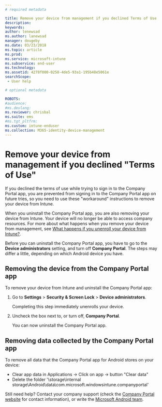 ```yaml
---
# required metadata

title: Remove your device from management if you declined Terms of Use | Microsoft Docs
description:
keywords:
author: lenewsad
ms.author: lanewsad
manager: dougeby
ms.date: 03/23/2018
ms.topic: article
ms.prod:
ms.service: microsoft-intune
ms.subservice: end-user
ms.technology:
ms.assetid: 4278f000-0258-4de5-93a1-195b48e5061e
searchScope:
 - User help

# optional metadata

ROBOTS:
#audience:
#ms.devlang:
ms.reviewer: chrisbal
ms.suite: ems
#ms.tgt_pltfrm:
ms.custom: intune-enduser
ms.collection: M365-identity-device-management
---
```



# Remove your device from management if you declined "Terms of Use"

If you declined the terms of use while trying to sign in to the Company Portal app, you are prevented from signing in to the Company Portal app on future tries, so you need to use these "workaround" instructions to remove your device from Intune.

When you uninstall the Company Portal app, you are also removing your device from Intune. Your device will no longer be able to access company resources. For more about what happens when you remove your device from management, see [What happens if you unenroll your device from Intune?](what-happens-if-you-unenroll-your-device-from-intune-android.md).

Before you can uninstall the Company Portal app, you have to go to the **Device administrators** setting, and turn off **Company Portal**. The steps may differ a little, depending on which Android device you have.

## Removing the device from the Company Portal app

To remove your device from Intune and uninstall the Company Portal app:

1. Go to **Settings** &gt; **Security &amp; Screen Lock** &gt; **Device administrators**.

    Completing this step immediately unenrolls your device.

2. Uncheck the box next to, or turn off, **Company Portal**.

    You can now uninstall the Company Portal app.

## Removing data collected by the Company Portal app

To remove all data that the Company Portal app for Android stores on your device:

- Clear app data in Applications -> Click on app -> button "Clear data"
- Delete the folder '\storage\internal storage\Android\data\com.microsoft.windowsintune.companyportal'


Still need help? Contact your company support (check the [Company Portal website](https://go.microsoft.com/fwlink/?linkid=2010980) for contact information), or write the <a href="mailto:wintunedroidfbk@microsoft.com?subject=I'm having unenrolling my Android device&body=Describe the issue you're experiencing here.">Microsoft Android team</a>.
